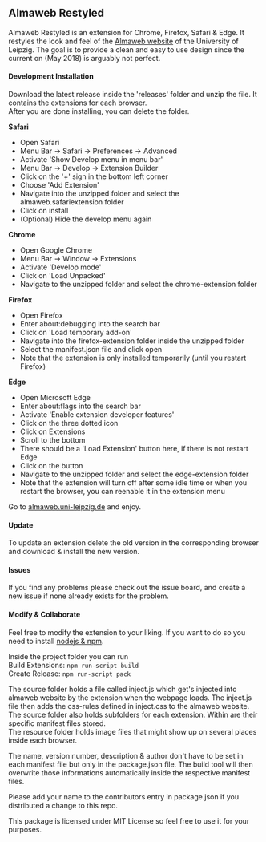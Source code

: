## Almaweb Restyled

Almaweb Restyled is an extension for Chrome, Firefox, Safari & Edge.
It restyles the look and feel of the [Almaweb
website](https://almaweb.uni-leipzig.de) of the University of Leipzig.
The goal is to provide a clean and easy to use design since the current
on (May 2018) is arguably not perfect.

#### Development Installation

Download the latest release inside the 'releases' folder and unzip the
file. It contains the extensions for each browser.  
After you are done installing, you can delete the folder.

**Safari**
- Open Safari
- Menu Bar -> Safari -> Preferences -> Advanced
- Activate 'Show Develop menu in menu bar'
- Menu Bar -> Develop -> Extension Builder
- Click on the '+' sign in the bottom left corner
- Choose 'Add Extension'
- Navigate into the unzipped folder and select the
  almaweb.safariextension folder
- Click on install
- (Optional) Hide the develop menu again

**Chrome**
- Open Google Chrome
- Menu Bar -> Window -> Extensions
- Activate 'Develop mode'
- Click on 'Load Unpacked'
- Navigate to the unzipped folder and select the
  chrome-extension folder

**Firefox**
- Open Firefox
- Enter about:debugging into the search bar
- Click on 'Load temporary add-on'
- Navigate into the firefox-extension folder inside the 
  unzipped folder
- Select the manifest.json file and click open
- Note that the extension is only installed temporarily (until you
  restart Firefox)

**Edge**
- Open Microsoft Edge
- Enter about:flags into the search bar
- Activate 'Enable extension developer features'
- Click on the three dotted icon
- Click on Extensions
- Scroll to the bottom
- There should be a 'Load Extension' button here, if there is not
  restart Edge
- Click on the button
- Navigate to the unzipped folder and select the edge-extension folder
- Note that the extension will turn off after some idle time or when
  you restart the browser, you can reenable it in the extension menu

Go to [almaweb.uni-leipzig.de](https://almaweb.uni-leipzig.de) and enjoy.


#### Update

To update an extension delete the old version in the corresponding
browser and download & install the new version.


#### Issues

If you find any problems please check out the issue board,
and create a new issue if none already exists for the problem.


#### Modify & Collaborate

Feel free to modify the extension to your liking.
If you want to do so you need to install
[nodejs & npm](https://nodejs.org).  

Inside the project folder you can run  
Build Extensions: ```npm run-script build```  
Create Release: ```npm run-script pack```

The source folder holds a file called inject.js which get's
injected into almaweb website by the extension when the webpage loads.
The inject.js file then adds the css-rules defined in inject.css
to the almaweb website.  
The source folder also holds subfolders for each extension. Within are
their specific manifest files stored.  
The resource folder holds image files that might show up on 
several places inside each browser.

The name, version number, description & author don't have to
be set in each manifest file but only in the package.json file.
The build tool will then overwrite those informations automatically
inside the respective manifest files.

Please add your name to the contributors entry in package.json if you
distributed a change to this repo.

This package is licensed under MIT License so feel free to use it for
your purposes.
